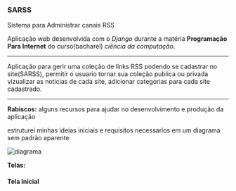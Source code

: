 ### **SARSS**
Sistema para Administrar canais RSS

Aplicação web desenvolvida com o *Django*  durante a matéria **Programação Para Internet** do curso(bacharel) *ciência da computação*.


------------

Aplicação para gerir uma coleção de links RSS podendo se cadastrar no site(SARSS), permitir o usuario tornar sua coleção publica ou privada vizualizar as noticias de cada site, adicionar categorias para cada site cadastrado.


------------
**Rabiscos:**
alguns recursos para ajudar no desenvolvimento e produção da aplicação

estruturei minhas ideias iniciais e requisitos necessarios em um diagrama sem padrão aparente

![diagrama](/SARSS/SARSS%20auxili.jpeg)


**Telas:**
#### Tela Inicial
